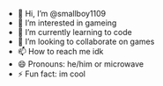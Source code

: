 - 👋 Hi, I’m @smallboy1109
- 👀 I’m interested in gameing
- 🌱 I’m currently learning to code
- 💞️ I’m looking to collaborate on games
- 📫 How to reach me idk
- 😄 Pronouns: he/him or microwave
- ⚡ Fun fact: im cool

<!---
smallboy1109/smallboy1109 is a ✨ special ✨ repository because its `README.md` (this file) appears on your GitHub profile.
You can click the Preview link to take a look at your changes.
--->
